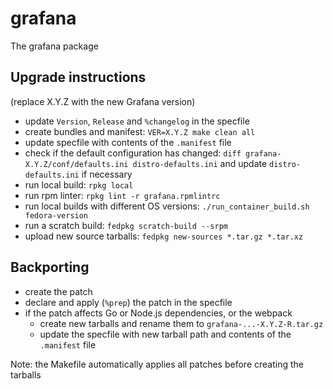 # grafana
The grafana package

## Upgrade instructions
(replace X.Y.Z with the new Grafana version)

* update `Version`, `Release` and `%changelog` in the specfile
* create bundles and manifest: `VER=X.Y.Z make clean all`
* update specfile with contents of the `.manifest` file
* check if the default configuration has changed: `diff grafana-X.Y.Z/conf/defaults.ini distro-defaults.ini` and update `distro-defaults.ini` if necessary
* run local build: `rpkg local`
* run rpm linter: `rpkg lint -r grafana.rpmlintrc`
* run local builds with different OS versions: `./run_container_build.sh fedora-version`
* run a scratch build: `fedpkg scratch-build --srpm`
* upload new source tarballs: `fedpkg new-sources *.tar.gz *.tar.xz`

## Backporting
* create the patch
* declare and apply (`%prep`) the patch in the specfile
* if the patch affects Go or Node.js dependencies, or the webpack
  * create new tarballs and rename them to `grafana-...-X.Y.Z-R.tar.gz`
  * update the specfile with new tarball path and contents of the `.manifest` file

Note: the Makefile automatically applies all patches before creating the tarballs
